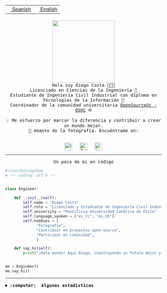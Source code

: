<table border="0"  align="right">
 <tr><td><a href="README.md"><img src="https://upload.wikimedia.org/wikipedia/commons/thumb/8/89/Bandera_de_Espa%C3%B1a.svg/1200px-Bandera_de_Espa%C3%B1a.svg.png" height="10"> Spanish</a></td>
 <td><a href="README.en.md"><img src="https://upload.wikimedia.org/wikipedia/commons/a/a4/Flag_of_the_United_States.svg" height="10"> English</a></td></tr>
</table><br><br><br>

<p align="center">
  <img src="https://github.com/diegocostares/diegocostares/blob/main/Images/aaa2.gif?raw=true" height="200px" weight="200px">
  <br><samp>
    Hola soy Diego Costa 👨🏻‍💻<br>
    Licenciado en Ciencias de la Ingeniería 🤖<br>
    Estudiante de Ingeniería Civil Industrial con diploma en Tecnologías de la Información 🧠<br>
    Coordinador de la comunidad universitaria <a href="https://github.com/open-source-uc">OpenSourceUc - OSUC</a> 🌐<br>
  <br>
    💡 Me esfuerzo por marcar la diferencia y contribuir a crear un mundo mejor.<br>
    📸 Amante de la fotografía. Encuéntrame en: <br>
  <br></samp>
</p>

<p align="center">
   <a href="https://instagram.com/diegocosta_no" target="blank">
      <img align="center" src="https://cdn.jsdelivr.net/npm/simple-icons@3.0.1/icons/instagram.svg" alt="instagram" height="25px" width="25px" />
      &#8203;
   </a>
   &nbsp; &nbsp; &nbsp;
   <a href="https://t.me/diegocosta_no" target="blank">
      <img align="center" alt="Telegram" width="25px" src="https://icons-for-free.com/iconfiles/png/512/Telegram-1324888767380505522.png" />
      &#8203;
   </a>
   &nbsp; &nbsp; &nbsp;
   <a href="https://www.linkedin.com/in/diegocostar/" target="blank">
      <img align="center" alt="LinkedIn" width="25px" src="https://img.icons8.com/metro/452/linkedin.png" />
      &#8203;
   </a>
</p>

---

<p align="center"><front size="25"><samp>Un poco de mi en código</samp></front></p>

```python
#!/usr/bin/python
# -*- coding: utf-8 -*-


class Engineer:

    def __init__(self):
        self.name = "Diego Costa"
        self.role = "Licenciado y Estudiante de Ingeniería Civil Industrial"
        self.university = "Pontificia Universidad Católica de Chile"
        self.language_spoken = ["es_CL", "en_US"]
        self.hobbies = [
              "Fotografía",
              "Contribuir en proyectos open-source",
              "Participar en comunidad",
              ]

    def say_hi(self):
        print("¡Hola mundo! Aquí Diego, construyendo un futuro mejor y cambiando el mundo.")


me = Engineer()
me.say_hi()
```

---

<details>
  <summary><b><samp>:computer: &nbsp;Algunas estadísticas</samp></b></summary>
  <br/></p>

<!--START_SECTION:waka-->
![Code Time](http://img.shields.io/badge/Code%20Time-1%2C650%20hrs%2025%20mins-blue)

📅 **Soy más productivo los Miércoles** 

```text
Lunes                    6129 commits        ██░░░░░░░░░░░░░░░░░░░░░░░   07.91 % 
Martes                   2396 commits        █░░░░░░░░░░░░░░░░░░░░░░░░   03.09 % 
Miércoles                23892 commits       ████████░░░░░░░░░░░░░░░░░   30.82 % 
Jueves                   20485 commits       ███████░░░░░░░░░░░░░░░░░░   26.43 % 
Viernes                  21185 commits       ███████░░░░░░░░░░░░░░░░░░   27.33 % 
Sábado                   2901 commits        █░░░░░░░░░░░░░░░░░░░░░░░░   03.74 % 
Domingo                  529 commits         ░░░░░░░░░░░░░░░░░░░░░░░░░   00.68 % 
```


📊 **Esta semana me dediqué a** 

```text
🐱‍💻 Proyectos: 
buk-webapp               6 hrs 17 mins       ███████████████░░░░░░░░░░   60.36 % 
Testing-Actividade-2024-12 hrs 13 mins       █████░░░░░░░░░░░░░░░░░░░░   21.43 % 
Ipre-sports-results      49 mins             ██░░░░░░░░░░░░░░░░░░░░░░░   07.86 % 
lang                     24 mins             █░░░░░░░░░░░░░░░░░░░░░░░░   03.88 % 
charla                   15 mins             █░░░░░░░░░░░░░░░░░░░░░░░░   02.54 % 
```


 Last Updated on 02/06/2024 20:14:14 UTC
<!--END_SECTION:waka-->

<p align="center"> <img src="https://github-readme-stats.vercel.app/api?username=diegocostares&show_icons=true&theme=ayu-mirage" alt="abhisheknaiidu" /></p>

</details>
